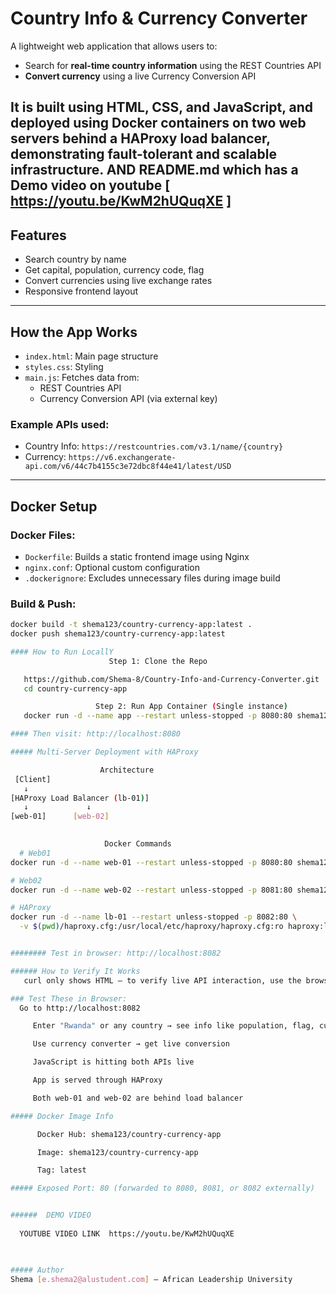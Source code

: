 # Country Info & Currency Converter

A lightweight web application that allows users to:
- Search for **real-time country information** using the REST Countries API
- **Convert currency** using a live Currency Conversion API

It is built using **HTML**, **CSS**, and **JavaScript**, and deployed using **Docker** containers on two web servers behind a **HAProxy load balancer**, demonstrating fault-tolerant and scalable infrastructure.
AND README.md which has a Demo video on youtube [ https://youtu.be/KwM2hUQuqXE ]
---

##  Features

- Search country by name
- Get capital, population, currency code, flag
- Convert currencies using live exchange rates
- Responsive frontend layout

---

##  How the App Works

- `index.html`: Main page structure
- `styles.css`: Styling
- `main.js`: Fetches data from:
  - REST Countries API
  - Currency Conversion API (via external key)

### Example APIs used:
- Country Info: `https://restcountries.com/v3.1/name/{country}`
- Currency: `https://v6.exchangerate-api.com/v6/44c7b4155c3e72dbc8f44e41/latest/USD`

---

##  Docker Setup

### Docker Files:
- `Dockerfile`: Builds a static frontend image using Nginx
- `nginx.conf`: Optional custom configuration
- `.dockerignore`: Excludes unnecessary files during image build

### Build & Push:
```bash
docker build -t shema123/country-currency-app:latest .
docker push shema123/country-currency-app:latest

#### How to Run LocallY
                      Step 1: Clone the Repo

   https://github.com/Shema-8/Country-Info-and-Currency-Converter.git
   cd country-currency-app

                   Step 2: Run App Container (Single instance)
   docker run -d --name app --restart unless-stopped -p 8080:80 shema123/country-currency-app:latest

#### Then visit: http://localhost:8080

##### Multi-Server Deployment with HAProxy

                    Architecture
 [Client]
   ↓
[HAProxy Load Balancer (lb-01)]
   ↓             ↓
[web-01]      [web-02]
              

                     Docker Commands
  # Web01
docker run -d --name web-01 --restart unless-stopped -p 8080:80 shema123/country-currency-app:latest

# Web02
docker run -d --name web-02 --restart unless-stopped -p 8081:80 shema123/country-currency-app:latest

# HAProxy
docker run -d --name lb-01 --restart unless-stopped -p 8082:80 \
  -v $(pwd)/haproxy.cfg:/usr/local/etc/haproxy/haproxy.cfg:ro haproxy:latest


######## Test in browser: http://localhost:8082

###### How to Verify It Works
   curl only shows HTML — to verify live API interaction, use the browser.

### Test These in Browser:
  Go to http://localhost:8082

     Enter "Rwanda" or any country → see info like population, flag, currency

     Use currency converter → get live conversion 

     JavaScript is hitting both APIs live

     App is served through HAProxy

     Both web-01 and web-02 are behind load balancer

##### Docker Image Info

      Docker Hub: shema123/country-currency-app

      Image: shema123/country-currency-app

      Tag: latest

##### Exposed Port: 80 (forwarded to 8080, 8081, or 8082 externally)


######  DEMO VIDEO 
 
  YOUTUBE VIDEO LINK  https://youtu.be/KwM2hUQuqXE
   


##### Author
Shema [e.shema2@alustudent.com] — African Leadership University
